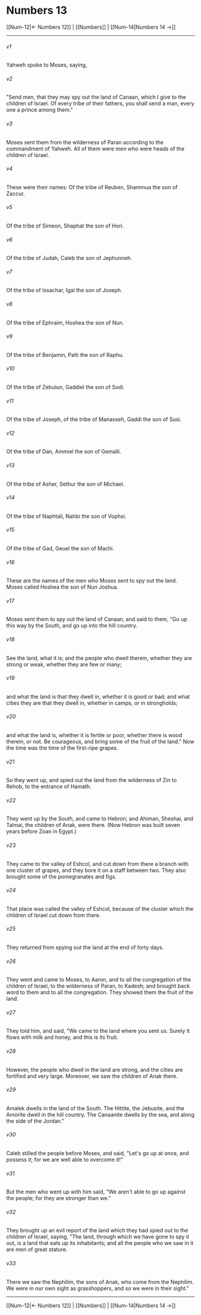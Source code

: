# Numbers 13

[[Num-12|← Numbers 12]] | [[Numbers]] | [[Num-14|Numbers 14 →]]
***



###### v1 
Yahweh spoke to Moses, saying, 

###### v2 
"Send men, that they may spy out the land of Canaan, which I give to the children of Israel. Of every tribe of their fathers, you shall send a man, every one a prince among them." 

###### v3 
Moses sent them from the wilderness of Paran according to the commandment of Yahweh. All of them were men who were heads of the children of Israel. 

###### v4 
These were their names: Of the tribe of Reuben, Shammua the son of Zaccur. 

###### v5 
Of the tribe of Simeon, Shaphat the son of Hori. 

###### v6 
Of the tribe of Judah, Caleb the son of Jephunneh. 

###### v7 
Of the tribe of Issachar, Igal the son of Joseph. 

###### v8 
Of the tribe of Ephraim, Hoshea the son of Nun. 

###### v9 
Of the tribe of Benjamin, Palti the son of Raphu. 

###### v10 
Of the tribe of Zebulun, Gaddiel the son of Sodi. 

###### v11 
Of the tribe of Joseph, of the tribe of Manasseh, Gaddi the son of Susi. 

###### v12 
Of the tribe of Dan, Ammiel the son of Gemalli. 

###### v13 
Of the tribe of Asher, Sethur the son of Michael. 

###### v14 
Of the tribe of Naphtali, Nahbi the son of Vophsi. 

###### v15 
Of the tribe of Gad, Geuel the son of Machi. 

###### v16 
These are the names of the men who Moses sent to spy out the land. Moses called Hoshea the son of Nun Joshua. 

###### v17 
Moses sent them to spy out the land of Canaan, and said to them, "Go up this way by the South, and go up into the hill country. 

###### v18 
See the land, what it is; and the people who dwell therein, whether they are strong or weak, whether they are few or many; 

###### v19 
and what the land is that they dwell in, whether it is good or bad; and what cities they are that they dwell in, whether in camps, or in strongholds; 

###### v20 
and what the land is, whether it is fertile or poor, whether there is wood therein, or not. Be courageous, and bring some of the fruit of the land." Now the time was the time of the first-ripe grapes. 

###### v21 
So they went up, and spied out the land from the wilderness of Zin to Rehob, to the entrance of Hamath. 

###### v22 
They went up by the South, and came to Hebron; and Ahiman, Sheshai, and Talmai, the children of Anak, were there. (Now Hebron was built seven years before Zoan in Egypt.) 

###### v23 
They came to the valley of Eshcol, and cut down from there a branch with one cluster of grapes, and they bore it on a staff between two. They also brought some of the pomegranates and figs. 

###### v24 
That place was called the valley of Eshcol, because of the cluster which the children of Israel cut down from there. 

###### v25 
They returned from spying out the land at the end of forty days. 

###### v26 
They went and came to Moses, to Aaron, and to all the congregation of the children of Israel, to the wilderness of Paran, to Kadesh; and brought back word to them and to all the congregation. They showed them the fruit of the land. 

###### v27 
They told him, and said, "We came to the land where you sent us. Surely it flows with milk and honey, and this is its fruit. 

###### v28 
However, the people who dwell in the land are strong, and the cities are fortified and very large. Moreover, we saw the children of Anak there. 

###### v29 
Amalek dwells in the land of the South. The Hittite, the Jebusite, and the Amorite dwell in the hill country. The Canaanite dwells by the sea, and along the side of the Jordan." 

###### v30 
Caleb stilled the people before Moses, and said, "Let's go up at once, and possess it; for we are well able to overcome it!" 

###### v31 
But the men who went up with him said, "We aren't able to go up against the people; for they are stronger than we." 

###### v32 
They brought up an evil report of the land which they had spied out to the children of Israel, saying, "The land, through which we have gone to spy it out, is a land that eats up its inhabitants; and all the people who we saw in it are men of great stature. 

###### v33 
There we saw the Nephilim, the sons of Anak, who come from the Nephilim. We were in our own sight as grasshoppers, and so we were in their sight."

***
[[Num-12|← Numbers 12]] | [[Numbers]] | [[Num-14|Numbers 14 →]]
